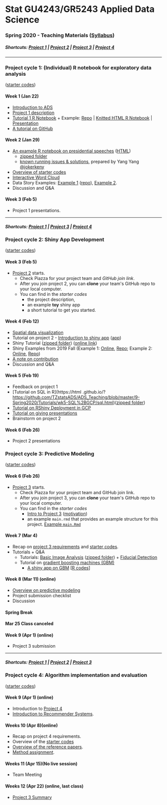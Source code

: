 # Stat GU4243/GR5243 Applied Data Science
### Spring 2020 - Teaching Materials ([Syllabus](/CourseInfo/G5243_ADS.md))

##### Shortcuts: [Project 1](#project-cycle-1-individual-r-notebook-for-exploratory-data-analysis) | [Project 2](#project-cycle-2-shiny-app-development) | [Project 3](#project-cycle-3-predictive-modeling) | [Project 4](#project-cycle-4-algorithm-implementation-and-evaluation)
----
### Project cycle 1: (Individual) R notebook for exploratory data analysis 
([starter codes](Projects_StarterCodes/Project1-RNotebook))
#### Week 1 (Jan 22)
+ [Introduction to ADS](Tutorials/wk1-Intro.pdf)
+ [Project 1 description](Projects_StarterCodes/Project1-RNotebook/doc/Proj1_desc.md)
+ [Tutorial 1 R Notebook](https://cdn.rawgit.com/TZstatsADS/ADS_Teaching/04f772cb/Tutorials/tutorial_rnotebook.html) + Example: [Repo](https://github.com/TZstatsADS/Fall2018-Proj1-wanghouyaoleyao) | [Knitted HTML R Notebook](http://tzstatsads.github.io/tutorials/proj1_jiaqianyu.html) | [Presentation](https://www.youtube.com/watch?v=tBIuh_tZ98Q&feature=youtu.be)
+ [A tutorial on GitHub](Tutorials/wk1-GitHub_simplified)

#### Week 2 (Jan 29)
+ [An example R notebook on presidential speeches](Tutorials/wk2-TextMining) ([HTML](http://tzstatsads.github.io/tutorials/wk2_TextMining.html))
    + [zipped folder](Tutorials/wk2-TextMining.zip)
    + [known running issues & solutions](https://gist.github.com/jokerkeny/18c396a00f1e0ab367b9721552013ec7), prepared by Yang Yang [@jokerkeny](https://github.com/jokerkeny)
+ [Overview of starter codes](Projects_StarterCodes/Project1-RNotebook)
+ [Interactive Word Cloud](Tutorials/wk2-TextMining/doc/InteractiveWordCloud.Rmd)
+ Data Story Examples: [Example 1](http://www.columbia.edu/~hl3099/proj1_report.html) ([repo](https://github.com/TZstatsADS/Spring2018-Project1-Hongyu-Li)), [Example 2](https://github.com/TZstatsADS/fall2017-project1-duanshiqi).
+ Discussion and Q&A

#### Week 3 (Feb 5)
+ Project 1 presentations.

----
##### Shortcuts: [Project 1](#project-cycle-1-individual-r-notebook-for-exploratory-data-analysis) | [Project 3](#project-cycle-3-predictive-modeling) | [Project 4](#project-cycle-4-algorithm-implementation-and-evaluation)

### Project cycle 2: Shiny App Development

([starter codes](Projects_StarterCodes/Project2-ShinyApp))

#### Week 3 (Feb 5)
+ [Project 2](Projects_StarterCodes/Project2-ShinyApp) starts.
  	+ Check Piazza for your project team and *GitHub join link*.
  	+ After you join project 2, you can **clone** your team's GitHub repo to your local computer. 
  	+ You can find in the *starter codes* 
   		+ the project description, 
   		+ an example **toy** shiny app 
    	+ a short tutorial to get you started.

#### Week 4 (Feb 12)

+ [Spatial data visualization](Tutorials/wk4-DataVis.pdf)
+ Tutorial on project 2 - [Introduction to shiny app](http://tzstatsads.github.io/tutorials/wk3_Tutorial2.html) ([app](Projects_StarterCodes/Project2-ShinyApp/app/))
+ Shiny Tutorial ([zipped folder](Tutorials/wk4-Shiny_tutorial.zip)) ([online link](https://chengliangtang.shinyapps.io/shiny_tutorial_2017fall/))
+ Shiny Examples from 2019 Fall (Example 1: [Online](https://grac4ie.shinyapps.io/NYCshooting/), [Repo](https://github.com/TZstatsADS/fall2019-proj2--sec2-grp10); Example 2: [Online](https://adsproject2group8.shinyapps.io/Project/), [Repo](https://github.com/TZstatsADS/fall2019-proj2--sec2-grp8))
+ [A note on contribution](/Projects_StarterCodes/Project2-ShinyApp/doc/a_note_on_contributions.md)
+ Discussion and Q&A

#### Week 5 (Feb 19)

+ Feedback on project 1
+ [Tutorial on SQL in R](https://html
.github.io/?https://github.com/TZstatsADS/ADS_Teaching/blob/master/9-Spring2020/Tutorials/wk5-SQL%2BGCP/sql.html)([zipped folder](Tutorials/wk5-sql.zip))
+ [Tutorial on RShiny Deployment in GCP](https://htmlpreview.github.io/?https://github.com/TZstatsADS/ADS_Teaching/blob/master/9-Spring2020/Tutorials/wk5-SQL%2BGCP/Rshiny_GCP.html)
+ [Tutorial on giving presentations](Tutorials/MakingPresentation.pdf)
+ Brainstorm on project 2

#### Week 6 (Feb 26)
+ Project 2 presentations

### Project cycle 3: Predictive Modeling

([starter codes](Projects_StarterCodes/Project3-FacialEmotionRecognition))

#### Week 6 (Feb 26)

+ [Project 3](Projects_StarterCodes/Project3-FacialEmotionRecognition/doc/project3_desc.md) starts.
  + Check Piazza for your project team and GitHub join link.
  + After you join project 3, you can **clone** your team's GitHub repo to your local computer. 
  + You can find in the *starter codes* 
    + [Intro to Project 3](Projects_StarterCodes/Project3-FacialEmotionRecognition/doc/project3_desc.md) ([motivation](https://www.google.com/search?q=AI+cat+as+dog&sxsrf=ACYBGNRZNs6rZMCtrwrwPz_o0NXRQaOa6g:1571330905449&source=lnms&tbm=isch&sa=X&ved=0ahUKEwj7g8bj36PlAhUDVt8KHUHAANIQ_AUIEigB&biw=1517&bih=735#imgrc=inZcVvOGHsI6ZM))
    + an example `main.rmd` that provides an example structure for this project.  [Example `main.Rmd`](Projects_StarterCodes/Project3-FacialEmotionRecognition/doc/Main.Rmd)

#### Week 7 (Mar 4)

+ Recap on [project 3 requirements](Projects_StarterCodes/Project3-FacialEmotionRecognition/doc/project3_desc.md) and [starter codes](Projects_StarterCodes/Project3-FacialEmotionRecognition/). 
+ Tutorials + Q&A
	+ Tutorials: [Basic Image Analysis](https://htmlpreview.github.io/?https://github.com/TZstatsADS/ADS_Teaching/blob/master/9-Spring2020/Tutorials/wk7-ImageAnalysis/EBImage&SIFT/imageanalysis.html) ([zipped folder](Tutorials/wk7-ImageAnalysis.zip)) + [Fiducial Detection](Tutorials/wk7-FiducialDetection.pdf) 
	+ Tutorial on [gradient boosting machines (GBM)](Tutorials/wk8-GBM_tutorial.pdf)
		+ [A shiny app on GBM](https://tz33cu.shinyapps.io/Tutorial7-GBM/) [[R codes](https://github.com/tz33cu/Data-Science-with-R/tree/master/Tutorials/Tutorial7-GBM)]
		
#### Week 8 (Mar 11) (online)
+ [Overview on predictive modeling](Tutorials/wk8-TutorialModelSelection.pdf)
+ Project submission checklist
+ Discussion

#### Spring Break

#### Mar 25 Class canceled

#### Week 9 (Apr 1) (online)
+ Project 3 submission

----
##### Shortcuts: [Project 1](#project-cycle-1-individual-r-notebook-for-exploratory-data-analysis) | [Project 2](#project-cycle-2-shiny-app-development) | [Project 3](#project-cycle-3-predictive-modeling) 

### Project cycle 4: Algorithm implementation and evaluation
([starter codes](Projects_StarterCodes/Project4-RecommenderSystem))
#### Week 9 (Apr 1) (online)
+ Introduction to [Project 4](Projects_StarterCodes/Project4-RecommenderSystem/doc/project4_desc.md)
+ [Introduction to Recommender Systems](https://docs.google.com/presentation/d/1bA_uE5D3qnJDaf3DwZ-ZzmR641vVl32oO8pdZEbYafo/edit#slide=id.g643d58c4a4_0_11).

#### Weeks 10 (Apr 8)(online)
+ Recap on project 4 requirements.
+ Overview of the [starter codes](Projects_StarterCodes/Project4-RecommenderSystem)
+ [Overview of the reference papers](Projects_StarterCodes/Project4-RecommenderSystem/doc/Matrix%20Factorization.pdf).
+ [Method assignment](Projects_StarterCodes/Project4-RecommenderSystem/doc/Proj4_pairings_2020_Spring.pdf).

#### Weeks 11 (Apr 15)(No live session)
+ Team Meeting

#### Weeks 12 (Apr 22) (online, last class)
+ [Project 3 Summary](https://htmlpreview.github.io/?https://github.com/TZstatsADS/ADS_Teaching/blob/master/9-Spring2020/Tutorials/project3_summary.html)

